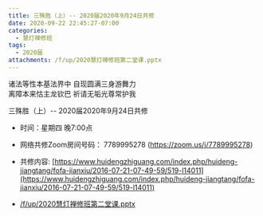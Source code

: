 ```yaml
---
title: 三殊胜（上）-- 2020届2020年9月24日共修
date: 2020-09-22 22:45:27-07:00
categories:
  - 慧灯禅修班
tags:
  - 2020届
attachments: /f/up/2020慧灯禅修班第二堂课.pptx
---
```

诸法等性本基法界中 自现圆满三身游舞力  
离障本来怙主龙钦巴 祈请无垢光尊常护我  

三殊胜（上）-- 2020届2020年9月24日共修

* 时间：星期四 晚7:00点

* 网络共修Zoom房间号码： 7789995278 (<https://zoom.us/j/7789995278>)

* 共修内容:  [https://www.huidengzhiguang.com/index.php/huideng-jiangtang/fofa-jianxiu/2016-07-21-07-49-59/519-l14011](https://www.huidengzhiguang.com/index.php/huideng-jiangtang/fofa-jianxiu/2016-07-21-07-49-59/519-l14011)

* [/f/up/2020慧灯禅修班第二堂课.pptx](https://s3.ap-northeast-1.wasabisys.com/hdcx/hdv/f/up/2020慧灯禅修班第二堂课.pptx)
